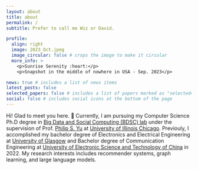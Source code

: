 ```yaml
---
layout: about
title: about
permalink: /
subtitle: Prefer to call me Wiz or David.

profile:
  align: right
  image: 2023_Oct.jpeg
  image_circular: false # crops the image to make it circular
  more_info: >
    <p>Sunrise Serenity :heart:</p>
    <p>Snapshot in the middle of nowhere in USA - Sep. 2023</p>

news: true # includes a list of news items
latest_posts: false
selected_papers: false # includes a list of papers marked as "selected={true}"
social: false # includes social icons at the bottom of the page
---
```


Hi! Glad to meet you here. :wave: Currently, I am pursuing my Computer Science Ph.D degree in [Big Data and Social Computing (BDSC) lab](https://bdsc-uic.github.io/people.html) under the supervision of Prof. [Philip S. Yu](https://scholar.google.com/citations?user=D0lL1r0AAAAJ) at [University of Illinois Chicago](https://www.uic.edu/). Previouly, I accomplished my bachelor degree of Electronics and Electrical Engineering at [University of Glasgow](https://www.gla.ac.uk/) and Bachelor degree of Communication Engineering at [University of Electronic Science and Technology of China](https://en.uestc.edu.cn/) in 2022. My research interests includes recommender systems, graph learning, and large language models.
